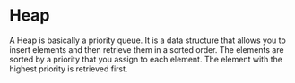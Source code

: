 # Heap

A Heap is basically a priority queue. It is a data structure that allows you to insert elements and then retrieve them in a sorted order. The elements are sorted by a priority that you assign to each element. The element with the highest priority is retrieved first.
